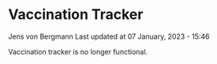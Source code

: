 Vaccination Tracker
================
Jens von Bergmann
Last updated at 07 January, 2023 - 15:46

Vaccination tracker is no longer functional.
